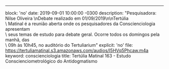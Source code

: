 ---
block: 'no'
date: 2019-09-01 10:00:00 -0300
description: "Pesquisadora: Nilse Oliveira \nDebate realizado em 01/09/2019\n\nTertúlia\
  \ Matinal é a reunião aberta onde os pesquisadores da Conscienciologia apresentam\
  \ seus temas de estudo para debate geral. Ocorre todos os domingos pela manhã, das\
  \ 09h às 10h45, no auditório do Tertuliarium"
explicit: 'no'
file: https://tertuliamatinal.s3.amazonaws.com/audios/I5HVq5Phcaw.m4a
keyword: conscienciologia
title: Tertúlia Matinal 163 - Estudo Conscienciometrológico do Antidogmatismo
